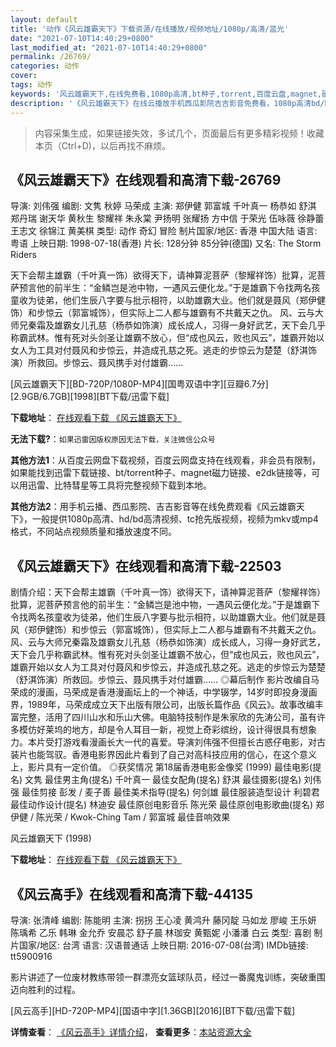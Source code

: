 ```yaml
---
layout: default
title: '动作《风云雄霸天下》下载资源/在线播放/视频地址/1080p/高清/蓝光'
date: "2021-07-10T14:40:29+0800"
last_modified_at: "2021-07-10T14:40:29+0800"
permalink: /26769/
categories: 动作
cover:
tags: 动作
keywords: '风云雄霸天下,在线免费看,1080p高清,bt种子,torrent,百度云盘,magnet,磁力链,迅雷下载资源'
description: '《风云雄霸天下》在线云播放手机西瓜影院吉吉影音免费看，1080p高清bd/hd未删减完整版和tc抢先枪版，mkv/mp4格式，附带bt/torrent种子、magnet/磁力链、百度云盘、网盘资源迅雷下载链接'
---
```


>内容采集生成，如果链接失效，多试几个，页面最后有更多精彩视频！收藏本页（Ctrl+D)，以后再找不麻烦。


## 《风云雄霸天下》在线观看和高清下载-26769

导演: 刘伟强 编剧: 文隽 秋婷 马荣成 主演: 郑伊健 郭富城 千叶真一 杨恭如 舒淇 郑丹瑞 谢天华 黄秋生 黎耀祥 朱永棠 尹扬明 张耀扬 方中信 于荣光 伍咏薇 徐静蕾 王志文 徐锦江 黄美棋 类型: 动作 奇幻 冒险 制片国家/地区: 香港 中国大陆 语言: 粤语 上映日期: 1998-07-18(香港) 片长: 128分钟 85分钟(德国) 又名: The Storm Riders

天下会帮主雄霸（千叶真一饰）欲得天下，请神算泥菩萨（黎耀祥饰）批算，泥菩萨预言他的前半生：“金鳞岂是池中物，一遇风云便化龙。”于是雄霸下令找两名孩童收为徒弟，他们生辰八字要与批示相符，以助雄霸大业。他们就是聂风（郑伊健饰）和步惊云（郭富城饰），但实际上二人都与雄霸有不共戴天之仇。 风、云与大师兄秦霜及雄霸女儿孔慈（杨恭如饰演）成长成人，习得一身好武艺，天下会几乎称霸武林。惟有死对头剑圣让雄霸不放心，但“成也风云，败也风云”，雄霸开始以女人为工具对付聂风和步惊云，并造成孔慈之死。逃走的步惊云为楚楚（舒淇饰演）所救回。步惊云、聂风携手对付雄霸……


[风云雄霸天下][BD-720P/1080P-MP4][国粤双语中字][豆瓣6.7分][2.9GB/6.7GB][1998][BT下载/迅雷下载]

**下载地址**： [在线观看下载 《风云雄霸天下》](https://www.btdx8.com/torrent/the_storm_riders_1998.html) 


**无法下载?**：`如果迅雷因版权原因无法下载，关注微信公众号 `

**其他方法1**：从百度云网盘下载视频，百度云网盘支持在线观看，非会员有限制，如果能找到迅雷下载链接、bt/torrent种子、magnet磁力链接、e2dk链接等，可以用迅雷、比特彗星等工具将完整视频下载到本地。

**其他方法2**：用手机云播、西瓜影院、吉吉影音等在线免费观看《风云雄霸天下》，一般提供1080p高清、hd/bd高清视频、tc抢先版视频，视频为mkv或mp4格式，不同站点视频质量和播放速度不同。


## 《风云雄霸天下》在线观看和高清下载-22503

剧情介绍：天下会帮主雄霸（千叶真一饰）欲得天下，请神算泥菩萨（黎耀祥饰）批算，泥菩萨预言他的前半生：“金鳞岂是池中物，一遇风云便化龙。”于是雄霸下令找两名孩童收为徒弟，他们生辰八字要与批示相符，以助雄霸大业。他们就是聂风（郑伊健饰）和步惊云（郭富城饰），但实际上二人都与雄霸有不共戴天之仇。 风、云与大师兄秦霜及雄霸女儿孔慈（杨恭如饰演）成长成人，习得一身好武艺，天下会几乎称霸武林。惟有死对头剑圣让雄霸不放心，但“成也风云，败也风云”，雄霸开始以女人为工具对付聂风和步惊云，并造成孔慈之死。逃走的步惊云为楚楚（舒淇饰演）所救回。步惊云、聂风携手对付雄霸…… ◎幕后制作   影片改编自马荣成的漫画，马荣成是香港漫画坛上的一个神话，中学辍学，14岁时即投身漫画界，1989年，马荣成成立天下出版有限公司，出版长篇作品《风云》。故事改编丰富完整，活用了四川山水和乐山大佛。电脑特技制作是朱家欣的先涛公司，虽有许多模仿好莱坞的地方，却是令人耳目一新，视觉上奇彩缤纷，设计得很具有想象力。本片受打游戏看漫画长大一代的喜爱。导演刘伟强不但擅长古惑仔电影，对古装片也能驾驭。香港电影界因此片看到了自己对高科技应用的信心，在这个意义上，影片具有一定价值。   ◎获奖情况   第18届香港电影金像奖 (1999) 最佳电影(提名) 文隽 最佳男主角(提名) 千叶真一 最佳女配角(提名) 舒淇 最佳摄影(提名) 刘伟强 最佳剪接 彭发 / 麦子善 最佳美术指导(提名) 何剑雄 最佳服装造型设计 利碧君 最佳动作设计(提名) 林迪安 最佳原创电影音乐 陈光荣 最佳原创电影歌曲(提名) 郑伊健 / 陈光荣 / Kwok-Ching Tam / 郭富城 最佳音响效果


风云雄霸天下 (1998)

**下载地址**： [在线观看下载 《风云雄霸天下》](https://www.btbtdy.me/btdy/dy435.html) 


## 《风云高手》在线观看和高清下载-44135

导演: 张清峰 编剧: 陈能明 主演: 拐拐 王心凌 黄鸿升 藤冈靛 马如龙 廖峻 王乐妍 陈瑀希 乙乐 韩琳 金允乔 安晨芯 舒子晨 林珈安 黄甄妮 小潘潘 白云 类型: 喜剧 制片国家/地区: 台湾 语言: 汉语普通话 上映日期: 2016-07-08(台湾) IMDb链接: tt5900916

影片讲述了一位废材教练带领一群漂亮女篮球队员，经过一番魔鬼训练，突破重围迈向胜利的过程。


[风云高手][HD-720P-MP4][国语中字][1.36GB][2016][BT下载/迅雷下载]

**详情查看**： [《风云高手》详情介绍](/movie/44135/)， **查看更多**：[本站资源大全](/movie/t/all/)

